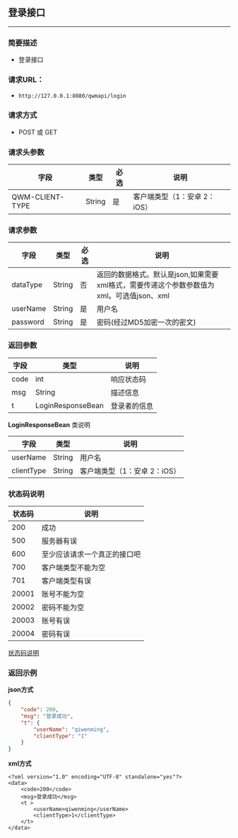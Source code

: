 ## 登录接口

----

### 简要描述

- 登录接口


### 请求URL：

- ```http://127.0.0.1:8080/qwmapi/login```


### 请求方式

- POST 或 GET


### 请求头参数

|字段	| 类型	| 必选 |	说明|           
|-------|-------|------|--------|              
| QWM-CLIENT-TYPE | String | 是|客户端类型（1：安卓 2：iOS）|                


### 请求参数

|字段	| 类型	| 必选 |	说明|           
|-------|-------|------|--------|       
|dataType|String| 否 |返回的数据格式。默认是json,如果需要xml格式，需要传递这个参数参数值为xml。可选值json、xml |           
|userName|String| 是 |用户名 |      
|password|String| 是 |密码(经过MD5加密一次的密文) |     

### 返回参数

|字段	| 类型	| 	说明|           
|-------|-------|------|            
| code | int    |  响应状态码 |      
| msg  | String |  描述信息  |  
| t  |  LoginResponseBean| 登录者的信息  |    

**LoginResponseBean** 类说明

|字段	| 类型	| 	说明|           
|-------|-------|------|            
| userName | String    |  用户名 |      
| clientType  | String |  客户端类型（1：安卓 2：iOS）  |  

### 状态码说明

|状态码 |	说明|           
|-------|-------|            
|  200     |    成功   |      
|  500     |    服务器有误   |    
|  600     |    至少应该请求一个真正的接口吧   |    
|  700     |    客户端类型不能为空   |    
|  701     |    客户端类型有误   |    
|  20001     |    账号不能为空   |    
|  20002     |    密码不能为空   |    
|  20003     |    账号有误   |    
|  20004     |    密码有误   |    

[状态码说明](statuscode.md)


### 返回示例

**json方式**
```json
{
    "code": 200,
    "msg": "登录成功",
    "t": {
        "userName": "qiwenming",
        "clientType": "1"
    }
}
```
**xml方式**
```
<?xml version="1.0" encoding="UTF-8" standalone="yes"?>
<data>
    <code>200</code>
    <msg>登录成功</msg>
    <t >
        <userName>qiwenming</userName>
        <clientType>1</clientType>
    </t>
</data>
```
